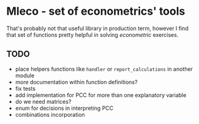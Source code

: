 # Mleco - set of econometrics' tools

That's probably not that useful library in production term, however
I find that set of functions pretty helpful in solving *econometric* exercises.

## TODO

- place helpers functions like `handler` or `report_calculations` in another module
- more documentation within function definitions?
- fix tests
- add implementation for PCC for more than one explanatory variable
- do we need matrices?
- enum for decisions in interpreting PCC
- combinations incorporation
